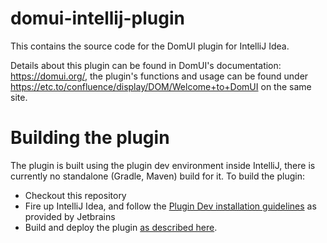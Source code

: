 # domui-intellij-plugin
This contains the source code for the DomUI plugin for IntelliJ Idea.

Details about this plugin can be found in DomUI's documentation: https://domui.org/, the plugin's functions 
and usage can be found under https://etc.to/confluence/display/DOM/Welcome+to+DomUI on the same site.

# Building the plugin
The plugin is built using the plugin dev environment inside IntelliJ, there is currently no standalone (Gradle, Maven) 
build for it. To build the plugin:

* Checkout this repository
* Fire up IntelliJ Idea, and follow the [Plugin Dev installation guidelines](https://www.jetbrains.org/intellij/sdk/docs/basics/getting_started/using_dev_kit.html) as provided by Jetbrains
* Build and deploy the plugin [as described here](https://www.jetbrains.org/intellij/sdk/docs/basics/getting_started/deploying_plugin.html).
